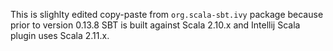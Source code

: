 This is slighlty edited copy-paste from `org.scala-sbt.ivy` package
because prior to version 0.13.8 SBT is built against Scala 2.10.x
and Intellij Scala plugin uses Scala 2.11.x.